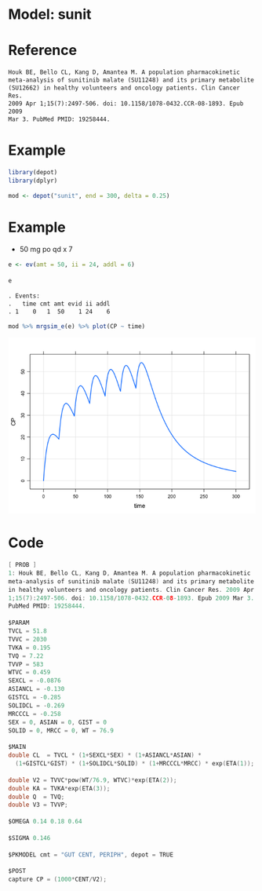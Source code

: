 Model: sunit
================

# Reference

    Houk BE, Bello CL, Kang D, Amantea M. A population pharmacokinetic
    meta-analysis of sunitinib malate (SU11248) and its primary metabolite
    (SU12662) in healthy volunteers and oncology patients. Clin Cancer Res. 
    2009 Apr 1;15(7):2497-506. doi: 10.1158/1078-0432.CCR-08-1893. Epub 2009 
    Mar 3. PubMed PMID: 19258444.

# Example

``` r
library(depot)
library(dplyr)
```

``` r
mod <- depot("sunit", end = 300, delta = 0.25)
```

# Example

  - 50 mg po qd x 7

<!-- end list -->

``` r
e <- ev(amt = 50, ii = 24, addl = 6)

e
```

    . Events:
    .   time cmt amt evid ii addl
    . 1    0   1  50    1 24    6

``` r
mod %>% mrgsim_e(e) %>% plot(CP ~ time)
```

![](sunit_files/figure-gfm/unnamed-chunk-4-1.png)<!-- -->

# Code

``` c
[ PROB ]
1: Houk BE, Bello CL, Kang D, Amantea M. A population pharmacokinetic
meta-analysis of sunitinib malate (SU11248) and its primary metabolite (SU12662) 
in healthy volunteers and oncology patients. Clin Cancer Res. 2009 Apr
1;15(7):2497-506. doi: 10.1158/1078-0432.CCR-08-1893. Epub 2009 Mar 3. 
PubMed PMID: 19258444.

$PARAM
TVCL = 51.8
TVVC = 2030
TVKA = 0.195
TVQ = 7.22
TVVP = 583
WTVC = 0.459
SEXCL = -0.0876
ASIANCL = -0.130
GISTCL = -0.285
SOLIDCL = -0.269
MRCCCL = -0.258
SEX = 0, ASIAN = 0, GIST = 0
SOLID = 0, MRCC = 0, WT = 76.9

$MAIN
double CL  = TVCL * (1+SEXCL*SEX) * (1+ASIANCL*ASIAN) * 
  (1+GISTCL*GIST) * (1+SOLIDCL*SOLID) * (1+MRCCCL*MRCC) * exp(ETA(1));

double V2 = TVVC*pow(WT/76.9, WTVC)*exp(ETA(2));
double KA = TVKA*exp(ETA(3));
double Q  = TVQ;
double V3 = TVVP;

$OMEGA 0.14 0.18 0.64

$SIGMA 0.146

$PKMODEL cmt = "GUT CENT, PERIPH", depot = TRUE

$POST
capture CP = (1000*CENT/V2);
```
